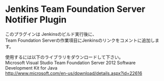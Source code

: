 Jenkins Team Foundation Server Notifier Plugin  
==================

このプラグインは Jenkinsのビルド実行後に、  
Team Foundation Serverの作業項目にJenkinsのリンクをコメントに追加します。  

使用するには以下のライブラリをダウンロードして下さい。  
Microsoft Visual Studio Team Foundation Server 2012 Software Development Kit for Java  
http://www.microsoft.com/en-us/download/details.aspx?id=22616

